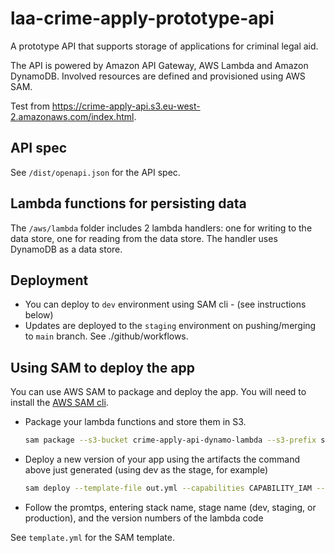 # laa-crime-apply-prototype-api

A prototype API that supports storage of applications for criminal legal aid.

The API is powered by Amazon API Gateway, AWS Lambda and Amazon DynamoDB. Involved resources are defined and provisioned using AWS SAM.

Test from https://crime-apply-api.s3.eu-west-2.amazonaws.com/index.html.

## API spec

See `/dist/openapi.json` for the API spec.

## Lambda functions for persisting data

The `/aws/lambda` folder includes 2 lambda handlers: one for writing to the data store, one for reading from the data store. The handler uses DynamoDB as a data store.

## Deployment

* You can deploy to `dev` environment using SAM cli - (see instructions below)
* Updates are deployed to the `staging` environment on pushing/merging to `main` branch. See ./github/workflows.

## Using SAM to deploy the app

You can use AWS SAM to package and deploy the app. You will need to install the [AWS SAM cli](https://docs.aws.amazon.com/serverless-application-model/latest/developerguide/serverless-sam-cli-install.html).

* Package your lambda functions and store them in S3.

  ```sh
  sam package --s3-bucket crime-apply-api-dynamo-lambda --s3-prefix sam --output-template-file out.yml
  ```

* Deploy a new version of your app using the artifacts the command above just generated (using dev as the stage, for example)

  ```sh
  sam deploy --template-file out.yml --capabilities CAPABILITY_IAM --guided
  ```
- Follow the promtps, entering stack name, stage name (dev, staging, or production), and the version numbers of the lambda code

See `template.yml` for the SAM template.
